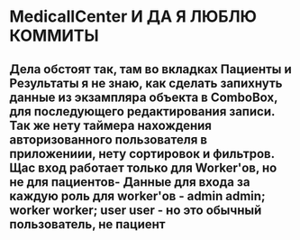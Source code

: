 # MedicallCenter И ДА Я ЛЮБЛЮ КОММИТЫ
## Дела обстоят так, там во вкладках Пациенты и Результаты я не знаю, как сделать запихнуть данные из экзампляра объекта в ComboBox, для последующего редактирования записи. Так же нету таймера нахождения авторизованного пользователя в приложениии, нету сортировок и фильтров. Щас вход работает только для Worker'ов, но не для пациентов- Данные для входа за каждую роль для worker'ов - admin admin; worker worker; user user - но это обычный пользователь, не пациент

